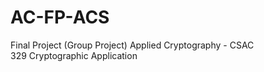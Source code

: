 # AC-FP-ACS
Final Project (Group Project) Applied Cryptography - CSAC 329 Cryptographic Application
